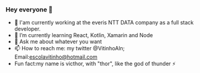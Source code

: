 ### Hey everyone 👋





- 🔭 I'am currently working at the everis NTT DATA company as a full stack developer.
- 🌱 I’m currently learning React, Kotlin, Xamarin and Node
- 💬 Ask me about whatever you want
- 📫 How to reach me: my twitter @VitinhoAln; Email:escolavitinho@hotmail.com
-    Fun fact:my name is victhor, with "thor", like the god of thunder ⚡

